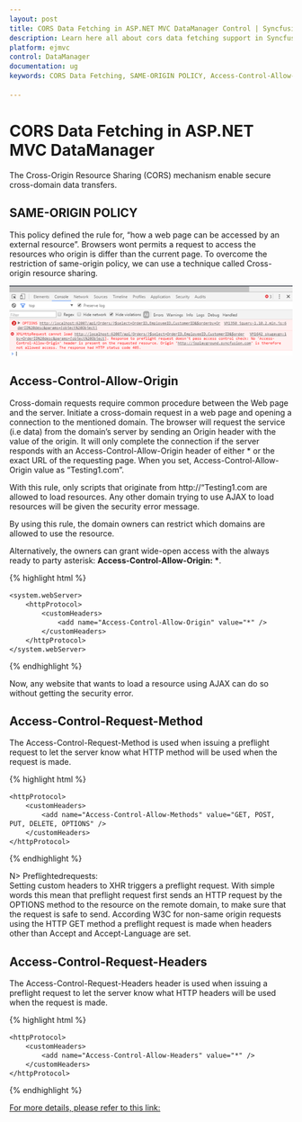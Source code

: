 ```yaml
---
layout: post
title: CORS Data Fetching in ASP.NET MVC DataManager Control | Syncfusion
description: Learn here all about cors data fetching support in Syncfusion Essential ASP.NET MVC DataManager control, it's elements and more.
platform: ejmvc
control: DataManager
documentation: ug
keywords: CORS Data Fetching, SAME-ORIGIN POLICY, Access-Control-Allow-Origin, Access-Control-Request-Method, Access-Control-Request-Headers

---
```

# CORS Data Fetching in ASP.NET MVC DataManager

The Cross-Origin Resource Sharing (CORS) mechanism enable secure cross-domain data transfers.

## SAME-ORIGIN POLICY

This policy defined the rule for, “how a web page can be accessed by an external resource”. Browsers wont permits a request to access the resources who origin is differ than the current page. To overcome the restriction of same-origin policy, we can use a technique called Cross-origin resource sharing.

![Same-origin policy in ASP.NET MVC DataManager.](cors_images/aspnet-mvc-datamanager-same-origin-policy.png) 

## Access-Control-Allow-Origin

Cross-domain requests require common procedure between the Web page and the server. Initiate a cross-domain request in a web page and opening a connection to the mentioned domain. The browser will request the service (i.e data) from the domain’s server by sending an Origin header with the value of the origin. It will only complete the connection if the server responds with an Access-Control-Allow-Origin header of either * or the exact URL of the requesting page.
When you set, Access-Control-Allow-Origin value as “Testing1.com”.

With this rule, only scripts that originate from http://“Testing1.com are allowed to load resources. Any other domain trying to use AJAX to load resources will be given the security error message.

By using this rule, the domain owners can restrict which domains are allowed to use the resource.

Alternatively, the  owners can grant wide-open access with the always ready to party asterisk: __Access-Control-Allow-Origin: *__.

{% highlight html %}

    <system.webServer>
        <httpProtocol>
            <customHeaders>
                <add name="Access-Control-Allow-Origin" value="*" />
            </customHeaders>
        </httpProtocol>
    </system.webServer>

{% endhighlight %}

Now, any website that wants to load a resource using AJAX can do so without getting the security error.

## Access-Control-Request-Method

The Access-Control-Request-Method is used when issuing a preflight request to let the server know what HTTP method will be used when the  request is made.

{% highlight html %}

    <httpProtocol>
        <customHeaders>
            <add name="Access-Control-Allow-Methods" value="GET, POST, PUT, DELETE, OPTIONS" />
        </customHeaders>
    </httpProtocol>

{% endhighlight %}

N> 
Preflightedrequests: <BR>
Setting custom headers to XHR triggers a preflight request. With simple words this mean that preflight request first sends an HTTP request by the OPTIONS method to the resource on the remote domain, to make sure that the request is safe to send. According W3C for non-same origin requests using the HTTP GET method a preflight request is made when headers other than Accept and Accept-Language are set.

## Access-Control-Request-Headers

The Access-Control-Request-Headers header is used when issuing a preflight request to let the server know what HTTP headers will be used when the request is made.

{% highlight html %}

    <httpProtocol>
        <customHeaders>
            <add name="Access-Control-Allow-Headers" value="*" />
        </customHeaders>
    </httpProtocol>

{% endhighlight %}

[For more details, please refer to this link:](https://developer.mozilla.org/en-US/docs/Web/HTTP/CORS#access-control-allow-headers)